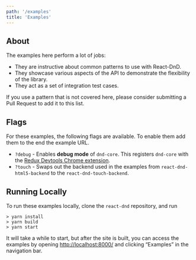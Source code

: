 ```yaml
---
path: '/examples'
title: 'Examples'
---
```


## About

The examples here perform a lot of jobs:

- They are instructive about common patterns to use with React-DnD.
- They showcase various aspects of the API to demonstrate the flexibility of the library.
- They act as a set of integration test cases.

If you use a pattern that is not covered here, please consider submitting a Pull Request to add it to this list.

## Flags

For these examples, the following flags are available. To enable them add them to the end the example URL.

- `?debug` - Enables **debug mode** of `dnd-core`. This registers `dnd-core` with the [Redux Devtools Chrome extension](https://github.com/zalmoxisus/redux-devtools-extension).
- `?touch` - Swaps out the backend used in the examples from `react-dnd-html5-backend` to the `react-dnd-touch-backend`.

## Running Locally

To run these examples locally, clone the `react-dnd` repository, and run

```
> yarn install
> yarn build
> yarn start
```

It will take a while to start, but after the site is built, you can access the examples by opening [http://localhost:8000/](http://localhost:8000/) and clicking “Examples” in the navigation bar.
